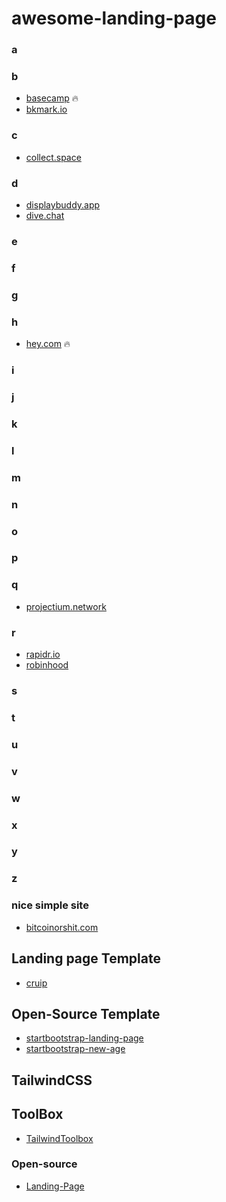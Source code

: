 # awesome-landing-page


### a
### b
- [basecamp](https://basecamp.com/) 🔥
- [bkmark.io](https://bkmark.io/)
### c
- [collect.space](https://collecta.space/)
### d
- [displaybuddy.app](https://displaybuddy.app/)
- [dive.chat](https://dive.chat/index.html)
### e
### f
### g
### h
- [hey.com](https://hey.com/) 🔥
### i
### j
### k
### l
### m
### n
### o
### p
### q
- [projectium.network](https://projectium.network/)
### r
- [rapidr.io](https://rapidr.io/)
- [robinhood](https://robinhood.com/us/en/)
### s
### t
### u
### v
### w
### x
### y
### z

### nice simple site
- [bitcoinorshit.com](https://bitcoinorshit.com/)

## Landing page Template
- [cruip](https://cruip.com/)

## Open-Source Template
- [startbootstrap-landing-page](https://github.com/StartBootstrap/startbootstrap-landing-page)
- [startbootstrap-new-age](https://github.com/StartBootstrap/startbootstrap-new-age)

## TailwindCSS
## ToolBox
- [TailwindToolbox](https://www.tailwindtoolbox.com/)
### Open-source
- [Landing-Page](https://github.com/tailwindtoolbox/Landing-Page)
